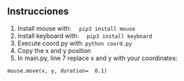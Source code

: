 ## Instrucciones

 1. Install mouse with:
  ```  pip3 install mouse```
 2. Install keyboard with:
 ```  pip3 install keyboard```
 3. Execute coord.py with:
 ```python coord.py```
 4. Copy the x and y position
 5. In main.py, line 7 replace x and y with your coordinates:
 ```
 mouse.move(x, y, duration=  0.1)
```